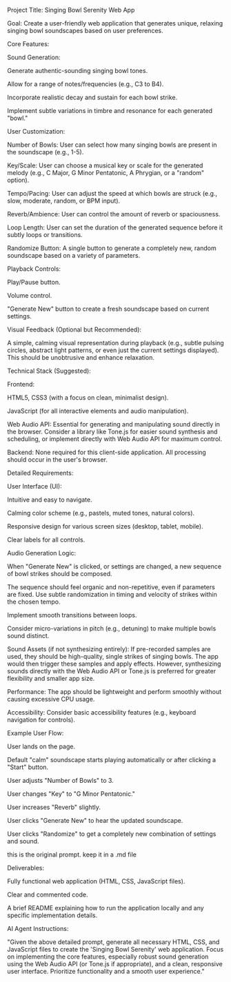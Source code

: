 Project Title: Singing Bowl Serenity Web App

Goal: Create a user-friendly web application that generates unique, relaxing singing bowl soundscapes based on user preferences.

Core Features:

Sound Generation:

Generate authentic-sounding singing bowl tones.

Allow for a range of notes/frequencies (e.g., C3 to B4).

Incorporate realistic decay and sustain for each bowl strike.

Implement subtle variations in timbre and resonance for each generated "bowl."

User Customization:

Number of Bowls: User can select how many singing bowls are present in the soundscape (e.g., 1-5).

Key/Scale: User can choose a musical key or scale for the generated melody (e.g., C Major, G Minor Pentatonic, A Phrygian, or a "random" option).

Tempo/Pacing: User can adjust the speed at which bowls are struck (e.g., slow, moderate, random, or BPM input).

Reverb/Ambience: User can control the amount of reverb or spaciousness.

Loop Length: User can set the duration of the generated sequence before it subtly loops or transitions.

Randomize Button: A single button to generate a completely new, random soundscape based on a variety of parameters.

Playback Controls:

Play/Pause button.

Volume control.

"Generate New" button to create a fresh soundscape based on current settings.

Visual Feedback (Optional but Recommended):

A simple, calming visual representation during playback (e.g., subtle pulsing circles, abstract light patterns, or even just the current settings displayed). This should be unobtrusive and enhance relaxation.

Technical Stack (Suggested):

Frontend:

HTML5, CSS3 (with a focus on clean, minimalist design).

JavaScript (for all interactive elements and audio manipulation).

Web Audio API: Essential for generating and manipulating sound directly in the browser. Consider a library like Tone.js for easier sound synthesis and scheduling, or implement directly with Web Audio API for maximum control.

Backend: None required for this client-side application. All processing should occur in the user's browser.

Detailed Requirements:

User Interface (UI):

Intuitive and easy to navigate.

Calming color scheme (e.g., pastels, muted tones, natural colors).

Responsive design for various screen sizes (desktop, tablet, mobile).

Clear labels for all controls.

Audio Generation Logic:

When "Generate New" is clicked, or settings are changed, a new sequence of bowl strikes should be composed.

The sequence should feel organic and non-repetitive, even if parameters are fixed. Use subtle randomization in timing and velocity of strikes within the chosen tempo.

Implement smooth transitions between loops.

Consider micro-variations in pitch (e.g., detuning) to make multiple bowls sound distinct.

Sound Assets (if not synthesizing entirely): If pre-recorded samples are used, they should be high-quality, single strikes of singing bowls. The app would then trigger these samples and apply effects. However, synthesizing sounds directly with the Web Audio API or Tone.js is preferred for greater flexibility and smaller app size.

Performance: The app should be lightweight and perform smoothly without causing excessive CPU usage.

Accessibility: Consider basic accessibility features (e.g., keyboard navigation for controls).

Example User Flow:

User lands on the page.

Default "calm" soundscape starts playing automatically or after clicking a "Start" button.

User adjusts "Number of Bowls" to 3.

User changes "Key" to "G Minor Pentatonic."

User increases "Reverb" slightly.

User clicks "Generate New" to hear the updated soundscape.

User clicks "Randomize" to get a completely new combination of settings and sound.

this is the original prompt. keep it in a .md file

Deliverables:

Fully functional web application (HTML, CSS, JavaScript files).

Clear and commented code.

A brief README explaining how to run the application locally and any specific implementation details.

AI Agent Instructions:

"Given the above detailed prompt, generate all necessary HTML, CSS, and JavaScript files to create the 'Singing Bowl Serenity' web application. Focus on implementing the core features, especially robust sound generation using the Web Audio API (or Tone.js if appropriate), and a clean, responsive user interface. Prioritize functionality and a smooth user experience."
